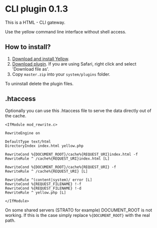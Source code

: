 CLI plugin 0.1.3
================

This is a HTML - CLI gateway.

Use the yellow command line interface without shell access.


How to install?
---------------
1. [Download and install Yellow](https://github.com/datenstrom/yellow/).
2. [Download plugin](https://github.com/richi/yellow-plugin-cli/archive/master.zip). If you are using Safari, right click and select 'Download file as'.
3. Copy `master.zip` into your `system/plugins` folder.

To uninstall delete the plugin files.

.htaccess
---------

Optionally you can use this .htaccess file to serve the data directly out of the cache.

    <IfModule mod_rewrite.c>

    RewriteEngine on

    DefaultType text/html
    DirectoryIndex index.html yellow.php

    RewriteCond %{DOCUMENT_ROOT}/cache%{REQUEST_URI}index.html -f
    RewriteRule ^ /cache%{REQUEST_URI}index.html [L] 

    RewriteCond %{DOCUMENT_ROOT}/cache%{REQUEST_URI} -f
    RewriteRule ^ /cache%{REQUEST_URI} [L] 

    RewriteRule ^(content|system)/ error [L]
    RewriteCond %{REQUEST_FILENAME} !-f
    RewriteCond %{REQUEST_FILENAME} !-d
    RewriteRule ^ yellow.php [L]

    </IfModule>

On some shared servers (STRATO for example) DOCUMENT_ROOT is not working. If this is the case simply replace `%{DOCUMENT_ROOT}` with the real path.

